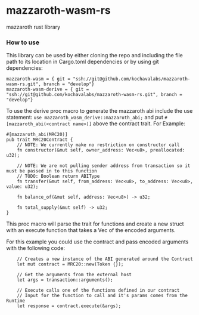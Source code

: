 # mazzaroth-wasm-rs
mazzaroth rust library

### How to use

This library can be used by either cloning the repo and including the file path to its location in Cargo.toml dependencies or by using git dependencies:
```
mazzaroth-wasm = { git = "ssh://git@github.com/kochavalabs/mazzaroth-wasm-rs.git", branch = "develop"}
mazzaroth-wasm-derive = { git = "ssh://git@github.com/kochavalabs/mazzaroth-wasm-rs.git", branch = "develop"}
```

To use the derive proc macro to generate the mazzaroth abi include the use statement: `use mazzaroth_wasm_derive::mazzaroth_abi;` and put `#[mazzaroth_abi(<contract name>)]` above the contract trait.  For Example:
```
#[mazzaroth_abi(MRC20)]
pub trait MRC20Contract {
    // NOTE: We currently make no restriction on constructor call
    fn constructor(&mut self, owner_address: Vec<u8>, preallocated: u32);

    // NOTE: We are not pulling sender address from transaction so it must be passed in to this function
    // TODO: Boolean return ABIType
    fn transfer(&mut self, from_address: Vec<u8>, to_address: Vec<u8>, value: u32);

    fn balance_of(&mut self, address: Vec<u8>) -> u32;

    fn total_supply(&mut self) -> u32;
}
```

This proc macro will parse the trait for functions and create a new struct with an execute function that takes a Vec<u8> of the encoded arguments.  

For this example you could use the contract and pass encoded arguments with the following code:
```
    // Creates a new instance of the ABI generated around the Contract
    let mut contract = MRC20::new(Token {});

    // Get the arguments from the external host
    let args = transaction::arguments();

    // Execute calls one of the functions defined in our contract
    // Input for the function to call and it's params comes from the Runtime
    let response = contract.execute(&args);
```
